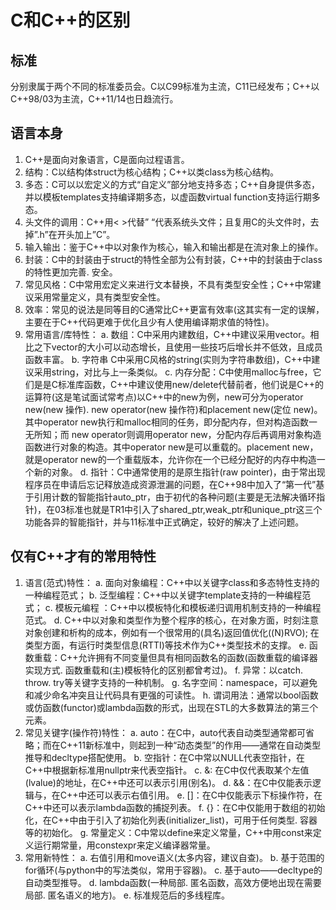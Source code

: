 # C和C++的区别

## 标准

分别隶属于两个不同的标准委员会。C以C99标准为主流，C11已经发布；C++以C++98/03为主流，C++11/14也日趋流行。

## 语言本身

1. C++是面向对象语言，C是面向过程语言。
2. 结构：C以结构体struct为核心结构；C++以类class为核心结构。
3. 多态：C可以以宏定义的方式“自定义”部分地支持多态；C++自身提供多态，并以模板templates支持编译期多态，以虚函数virtual function支持运行期多态。
4. 头文件的调用：C++用< >代替” “代表系统头文件；且复用C的头文件时，去掉”.h”在开头加上”C”。
5. 输入输出：鉴于C++中以对象作为核心，输入和输出都是在流对象上的操作。
6. 封装：C中的封装由于struct的特性全部为公有封装，C++中的封装由于class的特性更加完善. 安全。
7. 常见风格：C中常用宏定义来进行文本替换，不具有类型安全性；C++中常建议采用常量定义，具有类型安全性。
8. 效率：常见的说法是同等目的C通常比C++更富有效率(这其实有一定的误解，主要在于C++代码更难于优化且少有人使用编译期求值的特性)。
9. 常用语言/库特性：
a. 数组：C中采用内建数组，C++中建议采用vector。相比之下vector的大小可以动态增长，且使用一些技巧后增长并不低效，且成员函数丰富。
b. 字符串 C中采用C风格的string(实则为字符串数组)，C++中建议采用string，对比与上一条类似。
c. 内存分配：C中使用malloc与free，它们是是C标准库函数，C++中建议使用new/delete代替前者，他们说是C++的运算符(这是笔试面试常考点)以C++中的new为例，new可分为operator new(new 操作). new operator(new 操作符)和placement new(定位 new)。其中operator new执行和malloc相同的任务，即分配内存，但对构造函数一无所知；而 new operator则调用operator new，分配内存后再调用对象构造函数进行对象的构造。其中operator new是可以重载的。placement new，就是operator new的一个重载版本，允许你在一个已经分配好的内存中构造一个新的对象。
d. 指针：C中通常使用的是原生指针(raw pointer)，由于常出现程序员在申请后忘记释放造成资源泄漏的问题，在C++98中加入了“第一代”基于引用计数的智能指针auto_ptr，由于初代的各种问题(主要是无法解决循环指针)，在03标准也就是TR1中引入了shared_ptr,weak_ptr和unique_ptr这三个功能各异的智能指针，并与11标准中正式确定，较好的解决了上述问题。

## 仅有C++才有的常用特性

1. 语言(范式)特性：
a. 面向对象编程：C++中以关键字class和多态特性支持的一种编程范式；
b. 泛型编程：C++中以关键字template支持的一种编程范式；
c. 模板元编程 ：C++中以模板特化和模板递归调用机制支持的一种编程范式。
d. C++中以对象和类型作为整个程序的核心，在对象方面，时刻注意对象创建和析构的成本，例如有一个很常用的(具名)返回值优化((N)RVO);
在类型方面，有运行时类型信息(RTTI)等技术作为C++类型技术的支撑。
e. 函数重载：C++允许拥有不同变量但具有相同函数名的函数(函数重载的编译器实现方式. 函数重载和(主)模板特化的区别都曾考过)。
f. 异常：以catch. throw. try等关键字支持的一种机制。
g. 名字空间：namespace，可以避免和减少命名冲突且让代码具有更强的可读性。
h. 谓词用法：通常以bool函数或仿函数(functor)或lambda函数的形式，出现在STL的大多数算法的第三个元素。
2. 常见关键字(操作符)特性：
a. auto：在C中，auto代表自动类型通常都可省略；而在C++11新标准中，则起到一种“动态类型”的作用——通常在自动类型推导和decltype搭配使用。
b. 空指针：在C中常以NULL代表空指针，在C++中根据新标准用nullptr来代表空指针。
c. &: 在C中仅代表取某个左值(lvalue)的地址，在C++中还可以表示引用(别名)。
d. &&：在C中仅能表示逻辑与，在C++中还可以表示右值引用。
e. []：在C中仅能表示下标操作符，在C++中还可以表示lambda函数的捕捉列表。
f. {}：在C中仅能用于数组的初始化，在C++中由于引入了初始化列表(initializer_list)，可用于任何类型. 容器等的初始化。
g. 常量定义：C中常以define来定义常量，C++中用const来定义运行期常量，用constexpr来定义编译器常量。
3. 常用新特性：
a. 右值引用和move语义(太多内容，建议自查)。
b. 基于范围的for循环(与python中的写法类似，常用于容器)。
c. 基于auto——decltype的自动类型推导。
d. lambda函数(一种局部. 匿名函数，高效方便地出现在需要局部. 匿名语义的地方)。
e. 标准规范后的多线程库。
